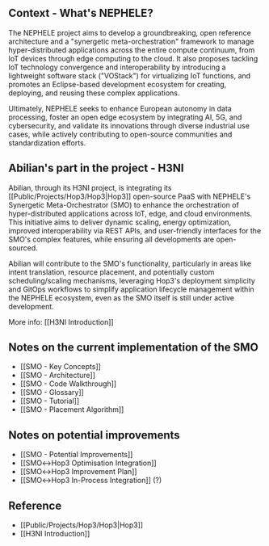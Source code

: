 ## Context - What's NEPHELE?

The NEPHELE project aims to develop a groundbreaking, open reference architecture and a "synergetic meta-orchestration" framework to manage hyper-distributed applications across the entire compute continuum, from IoT devices through edge computing to the cloud. It also proposes tackling IoT technology convergence and interoperability by introducing a lightweight software stack ("VOStack") for virtualizing IoT functions, and promotes an Eclipse-based development ecosystem for creating, deploying, and reusing these complex applications.

Ultimately, NEPHELE seeks to enhance European autonomy in data processing, foster an open edge ecosystem by integrating AI, 5G, and cybersecurity, and validate its innovations through diverse industrial use cases, while actively contributing to open-source communities and standardization efforts.

## Abilian's part in the project - H3NI

Abilian, through its H3NI project, is integrating its [[Public/Projects/Hop3/Hop3|Hop3]] open-source PaaS with NEPHELE's Synergetic Meta-Orchestrator (SMO) to enhance the orchestration of hyper-distributed applications across IoT, edge, and cloud environments. This initiative aims to deliver dynamic scaling, energy optimization, improved interoperability via REST APIs, and user-friendly interfaces for the SMO's complex features, while ensuring all developments are open-sourced.

Abilian will contribute to the SMO's functionality, particularly in areas like intent translation, resource placement, and potentially custom scheduling/scaling mechanisms, leveraging Hop3's deployment simplicity and GitOps workflows to simplify application lifecycle management within the NEPHELE ecosystem, even as the SMO itself is still under active development.

More info: [[H3NI Introduction]]

## Notes on the current implementation of the SMO

- [[SMO - Key Concepts]]
- [[SMO - Architecture]]
- [[SMO - Code Walkthrough]]
- [[SMO - Glossary]]
- [[SMO - Tutorial]]
- [[SMO - Placement Algorithm]]

## Notes on potential improvements

- [[SMO - Potential Improvements]]
- [[SMO↔︎Hop3 Optimisation Integration]]
- [[SMO↔︎Hop3 Improvement Plan]]
- [[SMO↔︎Hop3 In-Process Integration]] (?)

## Reference

- [[Public/Projects/Hop3/Hop3|Hop3]]
- [[H3NI Introduction]]
